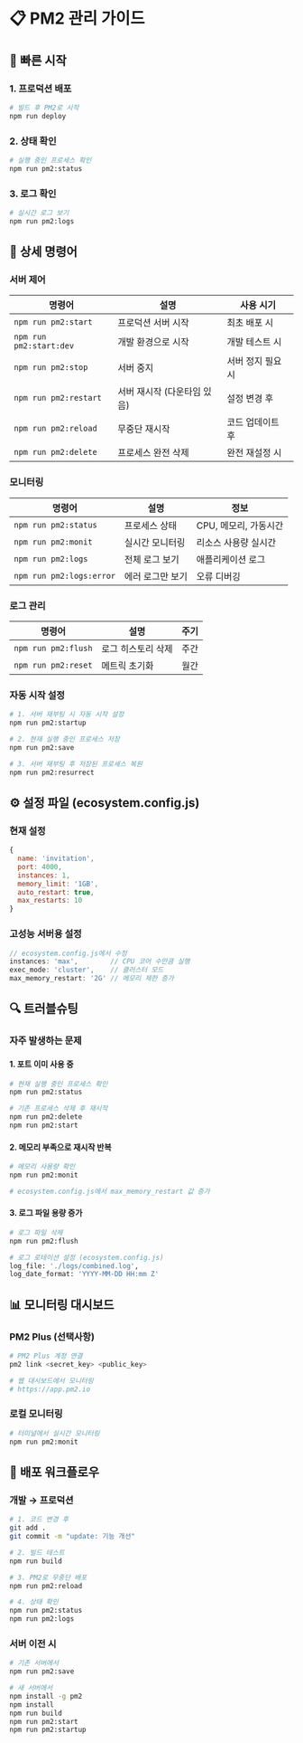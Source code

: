# 📋 PM2 관리 가이드

## 🚀 빠른 시작

### 1. 프로덕션 배포

```bash
# 빌드 후 PM2로 시작
npm run deploy
```

### 2. 상태 확인

```bash
# 실행 중인 프로세스 확인
npm run pm2:status
```

### 3. 로그 확인

```bash
# 실시간 로그 보기
npm run pm2:logs
```

## 🔧 상세 명령어

### 서버 제어

| 명령어                  | 설명                        | 사용 시기         |
| ----------------------- | --------------------------- | ----------------- |
| `npm run pm2:start`     | 프로덕션 서버 시작          | 최초 배포 시      |
| `npm run pm2:start:dev` | 개발 환경으로 시작          | 개발 테스트 시    |
| `npm run pm2:stop`      | 서버 중지                   | 서버 정지 필요 시 |
| `npm run pm2:restart`   | 서버 재시작 (다운타임 있음) | 설정 변경 후      |
| `npm run pm2:reload`    | 무중단 재시작               | 코드 업데이트 후  |
| `npm run pm2:delete`    | 프로세스 완전 삭제          | 완전 재설정 시    |

### 모니터링

| 명령어                   | 설명             | 정보                  |
| ------------------------ | ---------------- | --------------------- |
| `npm run pm2:status`     | 프로세스 상태    | CPU, 메모리, 가동시간 |
| `npm run pm2:monit`      | 실시간 모니터링  | 리소스 사용량 실시간  |
| `npm run pm2:logs`       | 전체 로그 보기   | 애플리케이션 로그     |
| `npm run pm2:logs:error` | 에러 로그만 보기 | 오류 디버깅           |

### 로그 관리

| 명령어              | 설명               | 주기 |
| ------------------- | ------------------ | ---- |
| `npm run pm2:flush` | 로그 히스토리 삭제 | 주간 |
| `npm run pm2:reset` | 메트릭 초기화      | 월간 |

### 자동 시작 설정

```bash
# 1. 서버 재부팅 시 자동 시작 설정
npm run pm2:startup

# 2. 현재 실행 중인 프로세스 저장
npm run pm2:save

# 3. 서버 재부팅 후 저장된 프로세스 복원
npm run pm2:resurrect
```

## ⚙️ 설정 파일 (ecosystem.config.js)

### 현재 설정

```javascript
{
  name: 'invitation',
  port: 4000,
  instances: 1,
  memory_limit: '1GB',
  auto_restart: true,
  max_restarts: 10
}
```

### 고성능 서버용 설정

```javascript
// ecosystem.config.js에서 수정
instances: 'max',        // CPU 코어 수만큼 실행
exec_mode: 'cluster',    // 클러스터 모드
max_memory_restart: '2G' // 메모리 제한 증가
```

## 🔍 트러블슈팅

### 자주 발생하는 문제

#### 1. 포트 이미 사용 중

```bash
# 현재 실행 중인 프로세스 확인
npm run pm2:status

# 기존 프로세스 삭제 후 재시작
npm run pm2:delete
npm run pm2:start
```

#### 2. 메모리 부족으로 재시작 반복

```bash
# 메모리 사용량 확인
npm run pm2:monit

# ecosystem.config.js에서 max_memory_restart 값 증가
```

#### 3. 로그 파일 용량 증가

```bash
# 로그 파일 삭제
npm run pm2:flush

# 로그 로테이션 설정 (ecosystem.config.js)
log_file: './logs/combined.log',
log_date_format: 'YYYY-MM-DD HH:mm Z'
```

## 📊 모니터링 대시보드

### PM2 Plus (선택사항)

```bash
# PM2 Plus 계정 연결
pm2 link <secret_key> <public_key>

# 웹 대시보드에서 모니터링
# https://app.pm2.io
```

### 로컬 모니터링

```bash
# 터미널에서 실시간 모니터링
npm run pm2:monit
```

## 🚀 배포 워크플로우

### 개발 → 프로덕션

```bash
# 1. 코드 변경 후
git add .
git commit -m "update: 기능 개선"

# 2. 빌드 테스트
npm run build

# 3. PM2로 무중단 배포
npm run pm2:reload

# 4. 상태 확인
npm run pm2:status
npm run pm2:logs
```

### 서버 이전 시

```bash
# 기존 서버에서
npm run pm2:save

# 새 서버에서
npm install -g pm2
npm install
npm run build
npm run pm2:start
npm run pm2:startup
```
